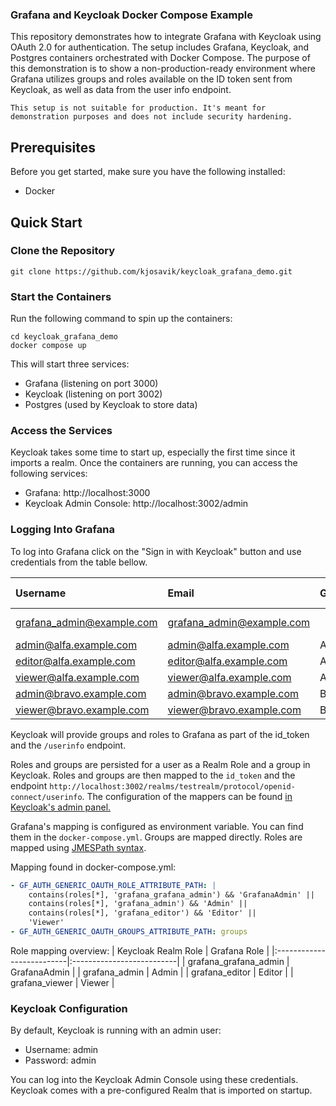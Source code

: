 ### Grafana and Keycloak Docker Compose Example

This repository demonstrates how to integrate Grafana with Keycloak using OAuth 2.0 for authentication. The setup includes Grafana, Keycloak, and Postgres containers orchestrated with Docker Compose. The purpose of this demonstration is to show a non-production-ready environment where Grafana utilizes groups and roles available on the ID token sent from Keycloak, as well as data from the user info endpoint.

```
This setup is not suitable for production. It's meant for demonstration purposes and does not include security hardening.
```

## Prerequisites

Before you get started, make sure you have the following installed:

 - Docker
## Quick Start

### Clone the Repository
```
git clone https://github.com/kjosavik/keycloak_grafana_demo.git
```

### Start the Containers
Run the following command to spin up the containers:

```
cd keycloak_grafana_demo
docker compose up
```

This will start three services:

 - Grafana (listening on port 3000)
 - Keycloak (listening on port 3002)
 - Postgres (used by Keycloak to store data)

### Access the Services
Keycloak takes some time to start up, especially the first time since it imports a realm.
Once the containers are running, you can access the following services:

 - Grafana: http://localhost:3000
 - Keycloak Admin Console: http://localhost:3002/admin 


### Logging Into Grafana
To log into Grafana click on the "Sign in with Keycloak" button and use credentials from the table bellow. 

| Username                  | Email                     | Group       | Grafana Role | Password   |
|:--------------------------|:--------------------------|:------------|:-------------|:-----------|
| grafana_admin@example.com | grafana_admin@example.com |             | Grafana Admin| password   |
| admin@alfa.example.com    | admin@alfa.example.com    | Alfa        | Admin        | password   |
| editor@alfa.example.com   | editor@alfa.example.com   | Alfa        | Editor       | password   |
| viewer@alfa.example.com   | viewer@alfa.example.com   | Alfa        | Viewer       | password   |
| admin@bravo.example.com   | admin@bravo.example.com   | Bravo       | Admin        | password   |
| viewer@bravo.example.com  | viewer@bravo.example.com  | Bravo       | Viewer       | password   |

Keycloak will provide groups and roles to Grafana as part of the id_token and the `/userinfo` endpoint.

Roles and groups are persisted for a user as a Realm Role and a group in Keycloak. Roles and groups are then mapped to the `id_token` and  the endpoint `http://localhost:3002/realms/testrealm/protocol/openid-connect/userinfo`. The configuration of the mappers can be found [in Keycloak's admin panel.](http://localhost:3002/admin/master/console/#/testrealm/clients/acf588b2-221e-4317-82ea-459d0501cdcf/clientScopes/dedicated) 


Grafana's mapping is configured as environment variable. You can find them in the `docker-compose.yml`. Groups are mapped directly. Roles are mapped using [JMESPath syntax](https://jmespath.org/examples.html).

Mapping found in docker-compose.yml:
``` yaml
- GF_AUTH_GENERIC_OAUTH_ROLE_ATTRIBUTE_PATH: |
    contains(roles[*], 'grafana_grafana_admin') && 'GrafanaAdmin' ||
    contains(roles[*], 'grafana_admin') && 'Admin' ||
    contains(roles[*], 'grafana_editor') && 'Editor' ||
    'Viewer'
- GF_AUTH_GENERIC_OAUTH_GROUPS_ATTRIBUTE_PATH: groups
```

Role mapping overview:
| Keycloak Realm Role       | Grafana Role              |
|:--------------------------|:--------------------------|
| grafana_grafana_admin     | GrafanaAdmin              |
| grafana_admin             | Admin                     |
| grafana_editor            | Editor                    |
| grafana_viewer            | Viewer                    |


### Keycloak Configuration
By default, Keycloak is running with an admin user:

 - Username: admin
 - Password: admin

You can log into the Keycloak Admin Console using these credentials. Keycloak comes with a pre-configured Realm that is imported on startup.


